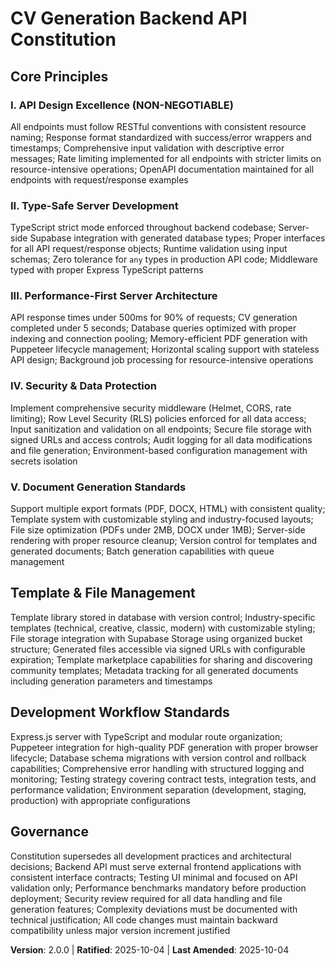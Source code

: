 <!--
SYNC IMPACT REPORT:
Version: v1.0.0 → v2.0.0 (Major rewrite for backend API focus)
Modified Principles:
- Frontend-focused principles → Backend API principles
- shadcn/ui Component Excellence → API Design Excellence
- Performance-First Animation → Performance-First Server Architecture  
- Accessibility & User Experience → Security & Data Protection
Added Sections:
- Document Generation Standards
- Development Workflow Standards
Removed Sections:
- Frontend animation requirements
- UI accessibility requirements (moved to minimal testing UI context)
Templates Requiring Updates:
⚠ plan-template.md - Constitution Check section needs backend API gates
⚠ tasks-template.md - Task categories need API development patterns
⚠ spec-template.md - Alignment with backend API scope
Follow-up TODOs: Update agent-specific guidance files for backend focus
-->

# CV Generation Backend API Constitution

## Core Principles

### I. API Design Excellence (NON-NEGOTIABLE)
All endpoints must follow RESTful conventions with consistent resource naming; Response format standardized with success/error wrappers and timestamps; Comprehensive input validation with descriptive error messages; Rate limiting implemented for all endpoints with stricter limits on resource-intensive operations; OpenAPI documentation maintained for all endpoints with request/response examples

### II. Type-Safe Server Development
TypeScript strict mode enforced throughout backend codebase; Server-side Supabase integration with generated database types; Proper interfaces for all API request/response objects; Runtime validation using input schemas; Zero tolerance for `any` types in production API code; Middleware typed with proper Express TypeScript patterns

### III. Performance-First Server Architecture
API response times under 500ms for 90% of requests; CV generation completed under 5 seconds; Database queries optimized with proper indexing and connection pooling; Memory-efficient PDF generation with Puppeteer lifecycle management; Horizontal scaling support with stateless API design; Background job processing for resource-intensive operations

### IV. Security & Data Protection
Implement comprehensive security middleware (Helmet, CORS, rate limiting); Row Level Security (RLS) policies enforced for all data access; Input sanitization and validation on all endpoints; Secure file storage with signed URLs and access controls; Audit logging for all data modifications and file generation; Environment-based configuration management with secrets isolation

### V. Document Generation Standards
Support multiple export formats (PDF, DOCX, HTML) with consistent quality; Template system with customizable styling and industry-focused layouts; File size optimization (PDFs under 2MB, DOCX under 1MB); Server-side rendering with proper resource cleanup; Version control for templates and generated documents; Batch generation capabilities with queue management

## Template & File Management
Template library stored in database with version control; Industry-specific templates (technical, creative, classic, modern) with customizable styling; File storage integration with Supabase Storage using organized bucket structure; Generated files accessible via signed URLs with configurable expiration; Template marketplace capabilities for sharing and discovering community templates; Metadata tracking for all generated documents including generation parameters and timestamps

## Development Workflow Standards
Express.js server with TypeScript and modular route organization; Puppeteer integration for high-quality PDF generation with proper browser lifecycle; Database schema migrations with version control and rollback capabilities; Comprehensive error handling with structured logging and monitoring; Testing strategy covering contract tests, integration tests, and performance validation; Environment separation (development, staging, production) with appropriate configurations

## Governance
Constitution supersedes all development practices and architectural decisions; Backend API must serve external frontend applications with consistent interface contracts; Testing UI minimal and focused on API validation only; Performance benchmarks mandatory before production deployment; Security review required for all data handling and file generation features; Complexity deviations must be documented with technical justification; All code changes must maintain backward compatibility unless major version increment justified

**Version**: 2.0.0 | **Ratified**: 2025-10-04 | **Last Amended**: 2025-10-04
